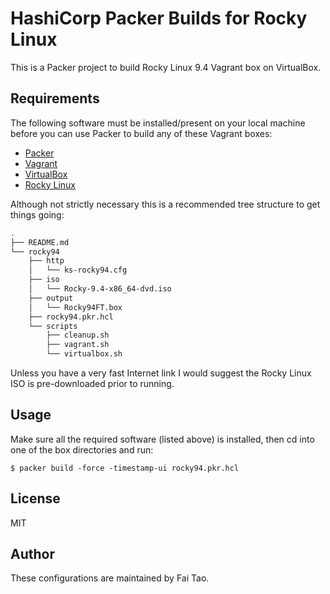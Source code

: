 # HashiCorp Packer Builds for Rocky Linux

This is a Packer project to build Rocky Linux 9.4 Vagrant box on VirtualBox.


## Requirements

The following software must be installed/present on your local machine before you can use Packer to build any of these Vagrant boxes:

  - [Packer](http://www.packer.io/)
  - [Vagrant](http://vagrantup.com/)
  - [VirtualBox](https://www.virtualbox.org/)
  - [Rocky Linux](https://rockylinux.org/)

Although not strictly necessary this is a recommended tree structure to get things going:

```bash
.
├── README.md
└── rocky94
    ├── http
    │   └── ks-rocky94.cfg
    ├── iso
    │   └── Rocky-9.4-x86_64-dvd.iso
    ├── output
    │   └── Rocky94FT.box
    ├── rocky94.pkr.hcl
    └── scripts
        ├── cleanup.sh
        ├── vagrant.sh
        └── virtualbox.sh
```
Unless you have a very fast Internet link I would suggest the Rocky Linux ISO is pre-downloaded prior to running.

## Usage

Make sure all the required software (listed above) is installed, then cd into one of the box directories and run:

    $ packer build -force -timestamp-ui rocky94.pkr.hcl


## License

MIT

## Author

These configurations are maintained by Fai Tao.
